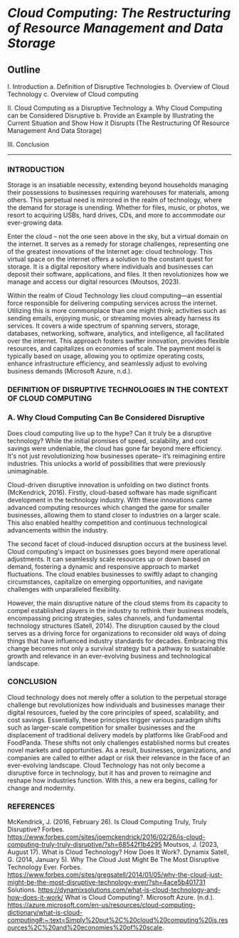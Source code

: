 # *Cloud Computing: The Restructuring of Resource Management and Data Storage*

## Outline

I. Introduction
a. Definition of Disruptive Technologies
b. Overview of Cloud Technology
c. Overview of Cloud computing

II. Cloud Computing as a Disruptive Technology
a. Why Cloud Computing can be Considered Disruptive
b. Provide an Example by Illustrating the Current Situation and Show How it Disrupts (The Restructuring Of Resource Management And Data Storage)

III. Conclusion
____________________________________________________________________________

### INTRODUCTION

Storage is an insatiable necessity, extending beyond households managing their possessions to businesses requiring warehouses for materials, among others. This perpetual need is mirrored in the realm of technology, where the demand for storage is unending. Whether for files, music, or photos, we resort to acquiring USBs, hard drives, CDs, and more to accommodate our ever-growing data.

Enter the cloud – not the one seen above in the sky, but a virtual domain on the internet. It serves as a remedy for storage challenges, representing one of the greatest innovations of the Internet age: cloud technology. This virtual space on the internet offers a solution to the constant quest for storage. It is a digital repository where individuals and businesses can deposit their software, applications, and files. It then revolutionizes how we manage and access our digital resources (Moutsos, 2023).

Within the realm of Cloud Technology lies cloud computing—an essential force responsible for delivering computing services across the internet. Utilizing this is more commonplace than one might think; activities such as sending emails, enjoying music, or streaming movies already harness its services. It covers a wide spectrum of spanning servers, storage, databases, networking, software, analytics, and intelligence, all facilitated over the internet. This approach fosters swifter innovation, provides flexible resources, and capitalizes on economies of scale. The payment model is typically based on usage, allowing you to optimize operating costs, enhance infrastructure efficiency, and seamlessly adjust to evolving business demands (Microsoft Azure, n.d.).





### DEFINITION OF DISRUPTIVE TECHNOLOGIES IN THE CONTEXT OF CLOUD COMPUTING

### A. Why Cloud Computing Can Be Considered Disruptive

Does cloud computing live up to the hype? Can it truly be a disruptive technology? While the initial promises of speed, scalability, and cost savings were undeniable, the cloud has gone far beyond mere efficiency. It's not just revolutionizing how businesses operate– it’s reimagining entire industries. This unlocks a world of possibilities that were previously unimaginable.

Cloud-driven disruptive innovation is unfolding on two distinct fronts (McKendrick, 2016). Firstly, cloud-based software has made significant development in the technology industry. With these innovations came advanced computing resources which changed the game for smaller businesses, allowing them to stand closer to industries on a larger scale. This also enabled healthy competition and continuous technological advancements within the industry.

The second facet of cloud-induced disruption occurs at the business level. Cloud computing's impact on businesses goes beyond mere operational adjustments. It can seamlessly scale resources up or down based on demand, fostering a dynamic and responsive approach to market fluctuations. The cloud enables businesses to swiftly adapt to changing circumstances, capitalize on emerging opportunities, and navigate challenges with unparalleled flexibility.

However, the main disruptive nature of the cloud stems from its capacity to compel established players in the industry to rethink their business models, encompassing pricing strategies, sales channels, and fundamental technology structures (Satell, 2014). The disruption caused by the cloud serves as a driving force for organizations to reconsider old ways of doing things that have influenced industry standards for decades. Embracing this change becomes not only a survival strategy but a pathway to sustainable growth and relevance in an ever-evolving business and technological landscape.


### CONCLUSION
Cloud technology does not merely offer a solution to the perpetual storage challenge but revolutionizes how individuals and businesses manage their digital resources, fueled by the core principles of speed, scalability, and cost savings. Essentially, these principles trigger various paradigm shifts such as larger-scale competition for smaller businesses and the displacement of traditional delivery models by platforms like GrabFood and FoodPanda. These shifts not only challenges established norms but creates novel markets and opportunities. As a result, businesses, organizations, and companies are called to either adapt or risk their relevance in the face of an ever-evolving landscape. Cloud Technology has not only become a disruptive force in technology, but it has and proven to reimagine and reshape how industries function. With this, a new era begins, calling for change and modernity. 

### REFERENCES
McKendrick, J. (2016, February 26). Is Cloud Computing Truly, Truly Disruptive? Forbes. https://www.forbes.com/sites/joemckendrick/2016/02/26/is-cloud-computing-truly-truly-disruptive/?sh=68542f1b4295
Moutsos, J. (2023, August 17). What is Cloud Technology? How Does It Work?. Dynamix 
Satell, G. (2014, January 5). Why The Cloud Just Might Be The Most Disruptive Technology Ever. Forbes. https://www.forbes.com/sites/gregsatell/2014/01/05/why-the-cloud-just-might-be-the-most-disruptive-technology-ever/?sh=4ace5b401731
Solutions. https://dynamixsolutions.com/what-is-cloud-technology-and-how-does-it-work/ 
What is Cloud Computing?. Microsoft Azure. (n.d.). https://azure.microsoft.com/en-us/resources/cloud-computing-dictionary/what-is-cloud-computing#:~:text=Simply%20put%2C%20cloud%20computing%20is,resources%2C%20and%20economies%20of%20scale. 

